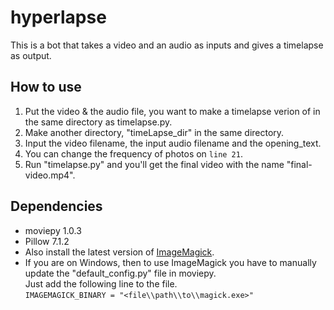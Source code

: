 # hyperlapse

This is a bot that takes a video and an audio as inputs and gives a timelapse as output.

## How to use

1. Put the video & the audio file, you want to make a timelapse verion of in the same directory as timelapse.py.
2. Make another directory, "timeLapse_dir" in the same directory.
3. Input the video filename, the input audio filename and the opening_text.
4. You can change the frequency of photos on ```line 21```.
5. Run "timelapse.py" and you'll get the final video with the name "final-video.mp4".

## Dependencies

- moviepy 1.0.3
- Pillow 7.1.2
- Also install the latest version of [ImageMagick](https://imagemagick.org/script/download.php).
- If you are on Windows, then to use ImageMagick you have to manually update the "default_config.py" file in moviepy.\
Just add the following line to the file.\
```IMAGEMAGICK_BINARY = "<file\\path\\to\\magick.exe>"```

